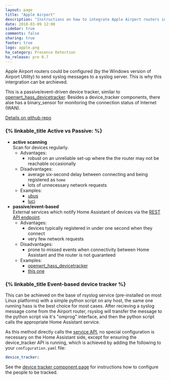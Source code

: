 ```yaml
---
layout: page
title: "Apple Airport"
description: "Instructions on how to integrate Apple Airport routers into Home Assistant."
date: 2018-03-09 12:00
sidebar: true
comments: false
sharing: true
footer: true
logo: apple.png
ha_category: Presence Detection
ha_release: pre 0.7
---
```


Apple Airport routers could be configured (by the Windows version of Airport Utility) to send syslog messages to a syslog server. This is why this intergration can be archieved.

This is a passive/event-driven device tracker, similar to [openwrt_hass_devicetracker](https://github.com/mueslo/openwrt_hass_devicetracker). Besides a device_tracker components, there alse has a binary_sensor for monitoring the connection status of Internet (WAN).

[Details on github repo](https://github.com/xcray/Apple_Airport_hass_devicetracker_and_Internet_Connection_Sensor)

### {% linkable_title Active vs Passive: %}

* __active scanning__  
  Scan for devices regularly.
  * Advantages:
    * robust on an unreliable set-up where the the router may not be reachable occasionally
  * Disadvantages:
    * average six-second delay between connecting and being registered as `home`
    * lots of unnecessary network requests
  * Examples: 
    * [ubus](/components/device_tracker.ubus/)
    * [luci](/components/device_tracker.luci/)
* __passive/event-based__  
  External services which notify Home Assistant of devices via the [REST API endpoint](/developers/rest_api.markdown). 
  * Advantages: 
    * devices typically registered in under one second when they connect
    * very few network requests
  * Disadvantages:
    * prone to missed events when connectivity between Home Assistant and the router is not guaranteed
  * Examples:
    * [openwrt_hass_devicetracker](https://github.com/mueslo/openwrt_hass_devicetracker)
    * [this one](https://github.com/xcray/Apple_Airport_hass_devicetracker_and_Internet_Connection_Sensor)

### {% linkable_title Event-based device tracker %}

This can be achieved on the base of rsyslog service (pre-installed on most Linux platforms) with a simple python script on any host, the same one running hass is the best choice for most cases. After recieving a syslog message come from the Airport router, rsyslog will transfer the message to the python script via it's "omprog" interface, and then the python script calls the appropriate Home Assistant service.

As this method directly calls the [service API](/developers/rest_api.markdown#post-apiservicesltdomainltservice), no special configuration is necessary on the Home Assistant side, except for ensuring the device_tracker API is running, which is achieved by adding the following to your `configuration.yaml` file:

```yaml
device_tracker:
```

See the [device tracker component page](/components/device_tracker/) for instructions how to configure the people to be tracked.
